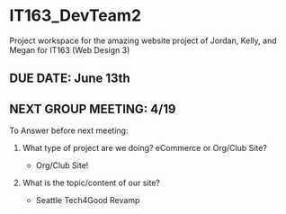 # IT163_DevTeam2
Project workspace for the amazing website project of Jordan, Kelly, and Megan for IT163 (Web Design 3)


## DUE DATE: June 13th

## NEXT GROUP MEETING: 4/19

To Answer before next meeting:
  1) What type of project are we doing? eCommerce or Org/Club Site?
      - Org/Club Site!
 
  2) What is the topic/content of our site?
      - Seattle Tech4Good Revamp
